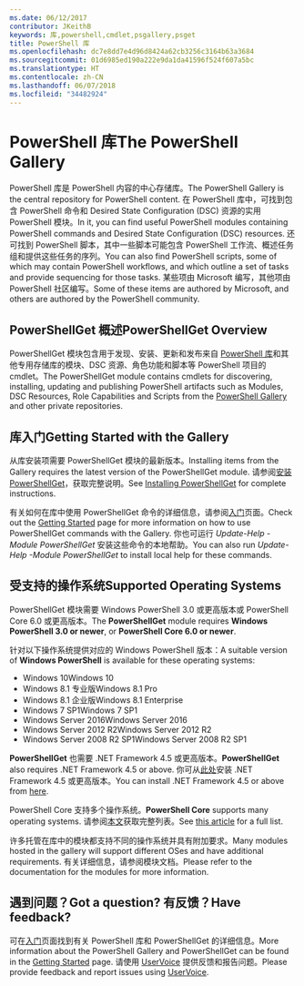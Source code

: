 ```yaml
---
ms.date: 06/12/2017
contributor: JKeithB
keywords: 库,powershell,cmdlet,psgallery,psget
title: PowerShell 库
ms.openlocfilehash: dc7e8dd7e4d96d8424a62cb3256c3164b63a3684
ms.sourcegitcommit: 01d6985ed190a222e9da1da41596f524f607a5bc
ms.translationtype: HT
ms.contentlocale: zh-CN
ms.lasthandoff: 06/07/2018
ms.locfileid: "34482924"
---
```

# <a name="the-powershell-gallery"></a><span data-ttu-id="5f56f-103">PowerShell 库</span><span class="sxs-lookup"><span data-stu-id="5f56f-103">The PowerShell Gallery</span></span>

<span data-ttu-id="5f56f-104">PowerShell 库是 PowerShell 内容的中心存储库。</span><span class="sxs-lookup"><span data-stu-id="5f56f-104">The PowerShell Gallery is the central repository for PowerShell content.</span></span> <span data-ttu-id="5f56f-105">在 PowerShell 库中，可找到包含 PowerShell 命令和 Desired State Configuration (DSC) 资源的实用 PowerShell 模块。</span><span class="sxs-lookup"><span data-stu-id="5f56f-105">In it, you can find useful PowerShell modules containing PowerShell commands and Desired State Configuration (DSC) resources.</span></span>
<span data-ttu-id="5f56f-106">还可找到 PowerShell 脚本，其中一些脚本可能包含 PowerShell 工作流、概述任务组和提供这些任务的序列。</span><span class="sxs-lookup"><span data-stu-id="5f56f-106">You can also find PowerShell scripts, some of which may contain PowerShell workflows, and which outline a set of tasks and provide sequencing for those tasks.</span></span> <span data-ttu-id="5f56f-107">某些项由 Microsoft 编写，其他项由 PowerShell 社区编写。</span><span class="sxs-lookup"><span data-stu-id="5f56f-107">Some of these items are authored by Microsoft, and others are authored by the PowerShell community.</span></span>

## <a name="powershellget-overview"></a><span data-ttu-id="5f56f-108">PowerShellGet 概述</span><span class="sxs-lookup"><span data-stu-id="5f56f-108">PowerShellGet Overview</span></span>

<span data-ttu-id="5f56f-109">PowerShellGet 模块包含用于发现、安装、更新和发布来自 [PowerShell 库](https://www.PowerShellGallery.com)和其他专用存储库的模块、DSC 资源、角色功能和脚本等 PowerShell 项目的 cmdlet。</span><span class="sxs-lookup"><span data-stu-id="5f56f-109">The PowerShellGet module contains cmdlets for discovering, installing, updating and publishing PowerShell artifacts such as Modules, DSC Resources, Role Capabilities and Scripts from the [PowerShell Gallery](https://www.PowerShellGallery.com) and other private repositories.</span></span>

## <a name="getting-started-with-the-gallery"></a><span data-ttu-id="5f56f-110">库入门</span><span class="sxs-lookup"><span data-stu-id="5f56f-110">Getting Started with the Gallery</span></span>

<span data-ttu-id="5f56f-111">从库安装项需要 PowerShellGet 模块的最新版本。</span><span class="sxs-lookup"><span data-stu-id="5f56f-111">Installing items from the Gallery requires the latest version of the PowerShellGet module.</span></span>
<span data-ttu-id="5f56f-112">请参阅[安装 PowerShellGet](installing-psget.md)，获取完整说明。</span><span class="sxs-lookup"><span data-stu-id="5f56f-112">See [Installing PowerShellGet](installing-psget.md) for complete instructions.</span></span>

<span data-ttu-id="5f56f-113">有关如何在库中使用 PowerShellGet 命令的详细信息，请参阅[入门](getting-started.md)页面。</span><span class="sxs-lookup"><span data-stu-id="5f56f-113">Check out the [Getting Started](getting-started.md) page for more information on how to use PowerShellGet commands with the Gallery.</span></span> <span data-ttu-id="5f56f-114">你也可运行 *Update-Help -Module PowerShellGet* 安装这些命令的本地帮助。</span><span class="sxs-lookup"><span data-stu-id="5f56f-114">You can also run *Update-Help -Module PowerShellGet* to install local help for these commands.</span></span>

## <a name="supported-operating-systems"></a><span data-ttu-id="5f56f-115">受支持的操作系统</span><span class="sxs-lookup"><span data-stu-id="5f56f-115">Supported Operating Systems</span></span>

<span data-ttu-id="5f56f-116">PowerShellGet 模块需要 Windows PowerShell 3.0 或更高版本或 PowerShell Core 6.0 或更高版本。</span><span class="sxs-lookup"><span data-stu-id="5f56f-116">The **PowerShellGet** module requires **Windows PowerShell 3.0 or newer**, or **PowerShell Core 6.0 or newer**.</span></span>

<span data-ttu-id="5f56f-117">针对以下操作系统提供对应的 Windows PowerShell 版本：</span><span class="sxs-lookup"><span data-stu-id="5f56f-117">A suitable version of **Windows PowerShell** is available for these operating systems:</span></span>

- <span data-ttu-id="5f56f-118">Windows 10</span><span class="sxs-lookup"><span data-stu-id="5f56f-118">Windows 10</span></span>
- <span data-ttu-id="5f56f-119">Windows 8.1 专业版</span><span class="sxs-lookup"><span data-stu-id="5f56f-119">Windows 8.1 Pro</span></span>
- <span data-ttu-id="5f56f-120">Windows 8.1 企业版</span><span class="sxs-lookup"><span data-stu-id="5f56f-120">Windows 8.1 Enterprise</span></span>
- <span data-ttu-id="5f56f-121">Windows 7 SP1</span><span class="sxs-lookup"><span data-stu-id="5f56f-121">Windows 7 SP1</span></span>
- <span data-ttu-id="5f56f-122">Windows Server 2016</span><span class="sxs-lookup"><span data-stu-id="5f56f-122">Windows Server 2016</span></span>
- <span data-ttu-id="5f56f-123">Windows Server 2012 R2</span><span class="sxs-lookup"><span data-stu-id="5f56f-123">Windows Server 2012 R2</span></span>
- <span data-ttu-id="5f56f-124">Windows Server 2008 R2 SP1</span><span class="sxs-lookup"><span data-stu-id="5f56f-124">Windows Server 2008 R2 SP1</span></span>

<span data-ttu-id="5f56f-125">**PowerShellGet** 也需要 .NET Framework 4.5 或更高版本。</span><span class="sxs-lookup"><span data-stu-id="5f56f-125">**PowerShellGet** also requires .NET Framework 4.5 or above.</span></span> <span data-ttu-id="5f56f-126">你可从[此处](https://msdn.microsoft.com/library/5a4x27ek.aspx)安装 .NET Framework 4.5 或更高版本。</span><span class="sxs-lookup"><span data-stu-id="5f56f-126">You can install .NET Framework 4.5 or above from [here](https://msdn.microsoft.com/library/5a4x27ek.aspx).</span></span>

<span data-ttu-id="5f56f-127">PowerShell Core 支持多个操作系统。</span><span class="sxs-lookup"><span data-stu-id="5f56f-127">**PowerShell Core** supports many operating systems.</span></span> <span data-ttu-id="5f56f-128">请参阅[本文](https://blogs.msdn.microsoft.com/powershell/2018/01/10/powershell-core-6-0-generally-available-ga-and-supported/)获取完整列表。</span><span class="sxs-lookup"><span data-stu-id="5f56f-128">See [this article](https://blogs.msdn.microsoft.com/powershell/2018/01/10/powershell-core-6-0-generally-available-ga-and-supported/) for a full list.</span></span>

<span data-ttu-id="5f56f-129">许多托管在库中的模块都支持不同的操作系统并具有附加要求。</span><span class="sxs-lookup"><span data-stu-id="5f56f-129">Many modules hosted in the gallery will support different OSes and have additional requirements.</span></span> <span data-ttu-id="5f56f-130">有关详细信息，请参阅模块文档。</span><span class="sxs-lookup"><span data-stu-id="5f56f-130">Please refer to the documentation for the modules for more information.</span></span>

## <a name="got-a-question-have-feedback"></a><span data-ttu-id="5f56f-131">遇到问题？</span><span class="sxs-lookup"><span data-stu-id="5f56f-131">Got a question?</span></span> <span data-ttu-id="5f56f-132">有反馈？</span><span class="sxs-lookup"><span data-stu-id="5f56f-132">Have feedback?</span></span>

<span data-ttu-id="5f56f-133">可在[入门](getting-started.md)页面找到有关 PowerShell 库和 PowerShellGet 的详细信息。</span><span class="sxs-lookup"><span data-stu-id="5f56f-133">More information about the PowerShell Gallery and PowerShellGet can be found in the [Getting Started](getting-started.md) page.</span></span> <span data-ttu-id="5f56f-134">请使用 [UserVoice](http://windowsserver.uservoice.com/forums/301869-powershell) 提供反馈和报告问题。</span><span class="sxs-lookup"><span data-stu-id="5f56f-134">Please provide feedback and report issues using [UserVoice](http://windowsserver.uservoice.com/forums/301869-powershell).</span></span>
